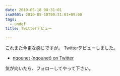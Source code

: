 ```yaml
---
date: 2010-05-18 00:31:01
iso8601: 2010-05-18T00:31:01+09:00
tags:
  - undef
title: Twitterデビュー

---
```


これまた今更な感じですが。
Twitterデビューしました。
<ul>
<li><a href="https://twitter.com/nqounet">nqounet (nqounet) on Twitter</a></li>
</ul>
気が向いたら、フォローしてやって下さい。
    	